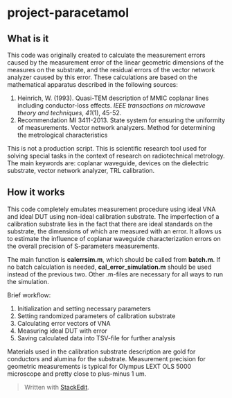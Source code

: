 # project-paracetamol

## What is it
This code was originally created to calculate the measurement errors caused by the measurement error of the linear geometric dimensions of the measures on the substrate, and the residual errors of the vector network analyzer caused by this error. These calculations are based on the mathematical apparatus described in the following sources:

 1. Heinrich, W. (1993). Quasi-TEM description of MMIC coplanar lines including conductor-loss effects. _IEEE transactions on microwave theory and techniques_, _41_(1), 45-52.
 2. Recommendation MI 3411-2013. State system for ensuring the uniformity of measurements. Vector network analyzers. Method for determining the metrological characteristics

This is not a production script. This is scientific research tool used for solving special tasks in the context of research on radiotechnical metrology. The main keywords are: coplanar waveguide, devices on the dielectric substrate, vector network analyzer, TRL calibration.

## How it works

This code completely emulates measurement procedure using ideal VNA and ideal DUT using non-ideal calibration substrate. The imperfection of a calibration substrate lies in the fact that there are ideal standards on the substrate, the dimensions of which are measured with an error. It allows us to estimate the influence of coplanar waveguide characterization errors on the overall precision of S-parameters measurements.


The main function is **calerrsim.m**, which should be called from **batch.m**. If no batch calculation is needed, **cal_error_simulation.m** should be used instead of the previous two. Other .m-files are necessary for all ways to run the simulation.

Brief workflow:

 1. Initialization and setting necessary parameters
 2. Setting randomized parameters of calibration substrate
 3. Calculating error vectors of VNA
 4. Measuring ideal DUT with error
 5. Saving calculated data into TSV-file for further analysis

Materials used in the calibration substrate description are gold for conductors and alumina for the substrate. Measurement precision for geometric measurements is typical for Olympus LEXT OLS 5000 microscope and pretty close to plus-minus 1 um.

> Written with [StackEdit](https://stackedit.io/).
